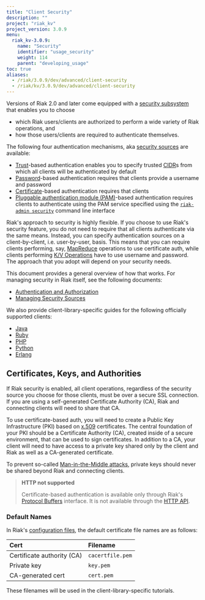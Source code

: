 ```yaml
---
title: "Client Security"
description: ""
project: "riak_kv"
project_version: 3.0.9
menu:
  riak_kv-3.0.9:
    name: "Security"
    identifier: "usage_security"
    weight: 114
    parent: "developing_usage"
toc: true
aliases:
  - /riak/3.0.9/dev/advanced/client-security
  - /riak/kv/3.0.9/dev/advanced/client-security
---
```


Versions of Riak 2.0 and later come equipped with a [security subsystem]({{<baseurl>}}riak/kv/3.0.9/using/security/basics) that enables you to choose

* which Riak users/clients are authorized to perform a wide variety of
  Riak operations, and
* how those users/clients are required to authenticate themselves.

The following four authentication mechanisms, aka [security sources]({{<baseurl>}}riak/kv/3.0.9/using/security/managing-sources/) are available:

* [Trust]({{<baseurl>}}riak/kv/3.0.9/using/security/managing-sources/#trust-based-authentication)-based
  authentication enables you to specify trusted
  [CIDR](http://en.wikipedia.org/wiki/Classless_Inter-Domain_Routing)s
  from which all clients will be authenticated by default
* [Password]({{<baseurl>}}riak/kv/3.0.9/using/security/managing-sources/#password-based-authentication)-based authentication requires
  that clients provide a username and password
* [Certificate]({{<baseurl>}}riak/kv/3.0.9/using/security/managing-sources/#certificate-based-authentication)-based authentication
  requires that clients
* [Pluggable authentication module (PAM)]({{<baseurl>}}riak/kv/3.0.9/using/security/managing-sources/#pam-based-authentication)-based authentication requires
  clients to authenticate using the PAM service specified using the
  [`riak-admin security`]({{<baseurl>}}riak/kv/3.0.9/using/security/managing-sources/#managing-sources)
  command line interface

Riak's approach to security is highly flexible. If you choose to use
Riak's security feature, you do not need to require that all clients
authenticate via the same means. Instead, you can specify authentication
sources on a client-by-client, i.e. user-by-user, basis. This means that
you can require clients performing, say, [MapReduce]({{<baseurl>}}riak/kv/3.0.9/developing/usage/mapreduce/)
operations to use certificate auth, while clients performing [K/V Operations]({{<baseurl>}}riak/kv/3.0.9/developing/usage) have to use username and password. The approach
that you adopt will depend on your security needs.

This document provides a general overview of how that works. For
managing security in Riak itself, see the following documents:

* [Authentication and Authorization]({{<baseurl>}}riak/kv/3.0.9/using/security/basics)
* [Managing Security Sources]({{<baseurl>}}riak/kv/3.0.9/using/security/managing-sources/)

We also provide client-library-specific guides for the following
officially supported clients:

* [Java]({{<baseurl>}}riak/kv/3.0.9/developing/usage/security/java)
* [Ruby]({{<baseurl>}}riak/kv/3.0.9/developing/usage/security/ruby)
* [PHP]({{<baseurl>}}riak/kv/3.0.9/developing/usage/security/php)
* [Python]({{<baseurl>}}riak/kv/3.0.9/developing/usage/security/python)
* [Erlang]({{<baseurl>}}riak/kv/3.0.9/developing/usage/security/erlang)

## Certificates, Keys, and Authorities

If Riak security is enabled, all client operations, regardless of the
security source you choose for those clients, must be over a secure SSL
connection. If you are using a self-generated Certificate Authority
(CA), Riak and connecting clients will need to share that CA.

To use certificate-based auth, you will need to create a Public Key
Infrastructure (PKI) based on
[x.509](http://en.wikipedia.org/wiki/X.509) certificates. The central
foundation of your PKI should be a Certificate Authority (CA), created
inside of a secure environment, that can be used to sign certificates.
In addition to a CA, your client will need to have access to a private
key shared only by the client and Riak as well as a CA-generated
certificate.

To prevent so-called [Man-in-the-Middle
attacks](http://en.wikipedia.org/wiki/Man-in-the-middle_attack), private
keys should never be shared beyond Riak and connecting clients.

> **HTTP not supported**
>
> Certificate-based authentication is available only through Riak's
[Protocol Buffers]({{<baseurl>}}riak/kv/3.0.9/developing/api/protocol-buffers/) interface. It is not available through the
[HTTP API]({{<baseurl>}}riak/kv/3.0.9/developing/api/http).

### Default Names

In Riak's [configuration files]({{<baseurl>}}riak/kv/3.0.9/configuring/reference/#security), the
default certificate file names are as follows:

Cert | Filename
:----|:-------
Certificate authority (CA) | `cacertfile.pem`
Private key | `key.pem`
CA-generated cert | `cert.pem`

These filenames will be used in the client-library-specific tutorials.




